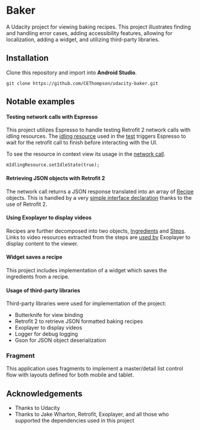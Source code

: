 # Baker

A Udacity project for viewing baking recipes. This project illustrates finding and handling error cases, adding accessibility features, allowing for localization, adding a widget, and utilizing third-party libraries.

## Installation

Clone this repository and import into **Android Studio**.

`git clone https://github.com/CEThompson/udacity-baker.git`

## Notable examples

#### Testing network calls with Espresso

This project utilizes Espresso to handle testing Retrofit 2 network calls with idling resources. The [idling resource](https://github.com/CEThompson/udacity-baker/blob/master/app/src/main/java/com/example/android/baking/test/SimpleIdlingResource.java) used in the [test](https://github.com/CEThompson/udacity-baker/blob/master/app/src/androidTest/java/com/example/android/baking/IdlingSelectRecipeScreenTest.java) triggers Espresso to wait for the retrofit call to finish before interacting with the UI.  

To see the resource in context view its usage in the [network call](https://github.com/CEThompson/udacity-baker/blob/4f95d8faee1d489e36eb76f7918b5497375a123a/app/src/main/java/com/example/android/baking/fragments/SelectRecipeFragment.java#L153-L179).

`mIdlingResource.setIdleState(true);`

#### Retrieving JSON objects with Retrofit 2
The network call returns a JSON response translated into an array of [Recipe](https://github.com/CEThompson/udacity-baker/blob/master/app/src/main/java/com/example/android/baking/data/Recipe.java) objects. This is handled by a very [simple interface declaration](https://github.com/CEThompson/udacity-baker/blob/master/app/src/main/java/com/example/android/baking/services/GetRecipesService.java) thanks to the use of Retrofit 2.

#### Using Exoplayer to display videos
Recipes are further decomposed into two objects, [Ingredients](https://github.com/CEThompson/udacity-baker/blob/master/app/src/main/java/com/example/android/baking/data/Ingredient.java) and [Steps](https://github.com/CEThompson/udacity-baker/blob/master/app/src/main/java/com/example/android/baking/data/Step.java). Links to video resources extracted from the steps are [used by](https://github.com/CEThompson/udacity-baker/blob/b1f44d60fb5b061bf4a53e4c17321a92119bff55/app/src/main/java/com/example/android/baking/fragments/ViewStepFragment.java#L217-L245) Exoplayer to display content to the viewer.

#### Widget saves a recipe
This project includes implementation of a widget which saves the ingredients from a recipe.

#### Usage of third-party libraries

Third-party libraries were used for implementation of the project:
* Butterknife for view binding 
* Retrofit 2 to retrieve JSON formatted baking recipes
* Exoplayer to display videos
* Logger for debug logging
* Gson for JSON object deserialization

### Fragment
This application uses fragments to implement a master/detail list control flow with layouts defined for both mobile and tablet.

## Acknowledgements
* Thanks to Udacity
* Thanks to Jake Wharton, Retrofit, Exoplayer, and all those who supported the dependencies used in this project









